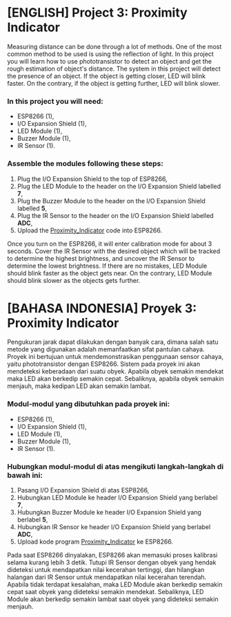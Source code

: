 # [ENGLISH] Project 3: Proximity Indicator
Measuring distance can be done through a lot of methods. One of the most common method to be used is using the reflection of light. In this project you will learn how to use phototransistor to detect an object and get the rough estimation of object's distance. The system in this project will detect the presence of an object. If the object is getting closer, LED will blink faster. On the contrary, if the object is getting further, LED will blink slower.



### In this project you will need:
* ESP8266 (1),
* I/O Expansion Shield (1),
* LED Module (1),
* Buzzer Module (1),
* IR Sensor (1).

### Assemble the modules following these steps:
1. Plug the I/O Expansion Shield to the top of ESP8266,
2. Plug the LED Module to the header on the I/O Expansion Shield labelled **7**,
3. Plug the Buzzer Module to the header on the I/O Expansion Shield labelled **5**,
4. Plug the IR Sensor to the header on the I/O Expansion Shield labelled **ADC**,
5. Upload the [Proximity_Indicator](/03_Proximity_Indicator/Proximity_Indicator) code into ESP8266.

Once you turn on the ESP8266, it will enter calibration mode for about 3 seconds. Cover the IR Sensor with the desired object which will be tracked to determine the highest brightness, and uncover the IR Sensor to determine the lowest brightness.
If there are no mistakes, LED Module should blink faster as the object gets near. On the contrary, LED Module should blink slower as the objects gets further.

# [BAHASA INDONESIA] Proyek 3: Proximity Indicator
Pengukuran jarak dapat dilakukan dengan banyak cara, dimana salah satu metode yang digunakan adalah memanfaatkan sifat pantulan cahaya. Proyek ini bertujuan untuk mendemonstrasikan penggunaan sensor cahaya, yaitu phototransistor dengan ESP8266. Sistem pada proyek ini akan mendeteksi keberadaan dari suatu obyek. Apabila obyek semakin mendekat maka LED akan berkedip semakin cepat. Sebaliknya, apabila obyek semakin menjauh, maka kedipan LED akan semakin lambat.



### Modul-modul yang dibutuhkan pada proyek ini:
* ESP8266 (1),
* I/O Expansion Shield (1),
* LED Module (1),
* Buzzer Module (1),
* IR Sensor (1).

### Hubungkan modul-modul di atas mengikuti langkah-langkah di bawah ini:
1. Pasang I/O Expansion Shield di atas ESP8266,
2. Hubungkan LED Module ke header I/O Expansion Shield yang berlabel **7**,
3. Hubungkan Buzzer Module ke header I/O Expansion Shield yang berlabel **5**,
4. Hubungkan IR Sensor ke header I/O Expansion Shield yang berlabel **ADC**,
5. Upload kode program [Proximity_Indicator](/03_Proximity_Indicator/Proximity_Indicator) ke ESP8266.

Pada saat ESP8266 dinyalakan, ESP8266 akan memasuki proses kalibrasi selama kurang lebih 3 detik. Tutupi IR Sensor dengan obyek yang hendak dideteksi untuk mendapatkan nilai kecerahan tertinggi, dan hilangkan halangan dari IR Sensor untuk mendapatkan nilai kecerahan terendah.
Apabila tidak terdapat kesalahan, maka LED Module akan berkedip semakin cepat saat obyek yang dideteksi semakin mendekat. Sebaliknya, LED Module akan berkedip semakin lambat saat obyek yang dideteksi semakin menjauh.

